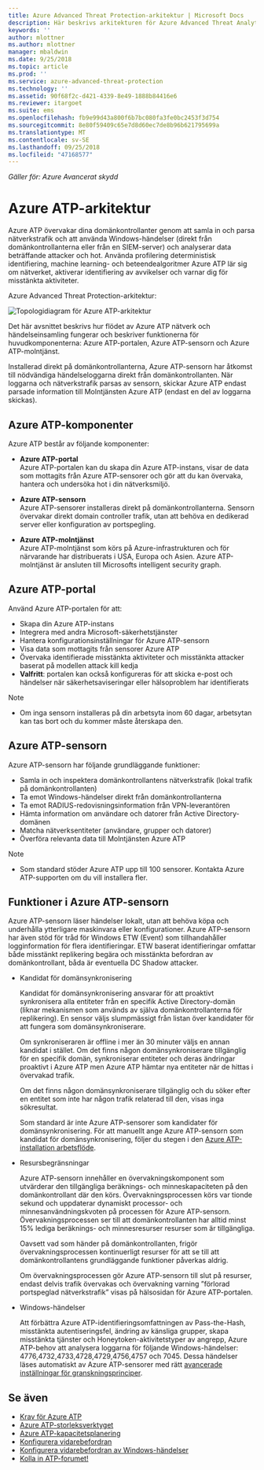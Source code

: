 ```yaml
---
title: Azure Advanced Threat Protection-arkitektur | Microsoft Docs
description: Här beskrivs arkitekturen för Azure Advanced Threat Analytics (ATP)
keywords: ''
author: mlottner
ms.author: mlottner
manager: mbaldwin
ms.date: 9/25/2018
ms.topic: article
ms.prod: ''
ms.service: azure-advanced-threat-protection
ms.technology: ''
ms.assetid: 90f68f2c-d421-4339-8e49-1888b84416e6
ms.reviewer: itargoet
ms.suite: ems
ms.openlocfilehash: fb9e99d43a800f6b7bc080fa3fe0bc2453f3d754
ms.sourcegitcommit: 8e80f59409c65e7d8d60ec7de8b96b621795699a
ms.translationtype: MT
ms.contentlocale: sv-SE
ms.lasthandoff: 09/25/2018
ms.locfileid: "47168577"
---
```

*Gäller för: Azure Avancerat skydd*


# <a name="azure-atp-architecture"></a>Azure ATP-arkitektur

Azure ATP övervakar dina domänkontrollanter genom att samla in och parsa nätverkstrafik och att använda Windows-händelser (direkt från domänkontrollanterna eller från en SIEM-server) och analyserar data beträffande attacker och hot. Använda profilering deterministisk identifiering, machine learning- och beteendealgoritmer Azure ATP lär sig om nätverket, aktiverar identifiering av avvikelser och varnar dig för misstänkta aktiviteter.

Azure Advanced Threat Protection-arkitektur:

![Topologidiagram för Azure ATP-arkitektur](media/atp-architecture-topology.png)

Det här avsnittet beskrivs hur flödet av Azure ATP nätverk och händelseinsamling fungerar och beskriver funktionerna för huvudkomponenterna: Azure ATP-portalen, Azure ATP-sensorn och Azure ATP-molntjänst. 

Installerad direkt på domänkontrollanterna, Azure ATP-sensorn har åtkomst till nödvändiga händelseloggarna direkt från domänkontrollanten. När loggarna och nätverkstrafik parsas av sensorn, skickar Azure ATP endast parsade information till Molntjänsten Azure ATP (endast en del av loggarna skickas). 

## <a name="azure-atp-components"></a>Azure ATP-komponenter
Azure ATP består av följande komponenter:

-   **Azure ATP-portal** <br>
Azure ATP-portalen kan du skapa din Azure ATP-instans, visar de data som mottagits från Azure ATP-sensorer och gör att du kan övervaka, hantera och undersöka hot i din nätverksmiljö.  

-   **Azure ATP-sensorn**<br>
Azure ATP-sensorer installeras direkt på domänkontrollanterna. Sensorn övervakar direkt domain controller trafik, utan att behöva en dedikerad server eller konfiguration av portspegling.

-   **Azure ATP-molntjänst**<br>
Azure ATP-molntjänst som körs på Azure-infrastrukturen och för närvarande har distribuerats i USA, Europa och Asien. Azure ATP-molntjänst är ansluten till Microsofts intelligent security graph. 

## <a name="azure-atp-portal"></a>Azure ATP-portal 
Använd Azure ATP-portalen för att:
- Skapa din Azure ATP-instans
- Integrera med andra Microsoft-säkerhetstjänster 
- Hantera konfigurationsinställningar för Azure ATP-sensorn 
- Visa data som mottagits från sensorer Azure ATP
- Övervaka identifierade misstänkta aktiviteter och misstänkta attacker baserat på modellen attack kill kedja
- **Valfritt**: portalen kan också konfigureras för att skicka e-post och händelser när säkerhetsaviseringar eller hälsoproblem har identifierats

> [!NOTE]
> - Om inga sensorn installeras på din arbetsyta inom 60 dagar, arbetsytan kan tas bort och du kommer måste återskapa den.

## <a name="azure-atp-sensor"></a>Azure ATP-sensorn
Azure ATP-sensorn har följande grundläggande funktioner:
- Samla in och inspektera domänkontrollantens nätverkstrafik (lokal trafik på domänkontrollanten)
- Ta emot Windows-händelser direkt från domänkontrollanterna 
- Ta emot RADIUS-redovisningsinformation från VPN-leverantören
- Hämta information om användare och datorer från Active Directory-domänen
- Matcha nätverksentiteter (användare, grupper och datorer)
- Överföra relevanta data till Molntjänsten Azure ATP
> [!NOTE]
> - Som standard stöder Azure ATP upp till 100 sensorer. Kontakta Azure ATP-supporten om du vill installera fler.
 
## <a name="azure-atp-sensor-features"></a>Funktioner i Azure ATP-sensorn
Azure ATP-sensorn läser händelser lokalt, utan att behöva köpa och underhålla ytterligare maskinvara eller konfigurationer. Azure ATP-sensorn har även stöd för tråd för Windows ETW (Event) som tillhandahåller logginformation för flera identifieringar. ETW baserat identifieringar omfattar både misstänkt replikering begära och misstänkta befordran av domänkontrollant, båda är eventuella DC Shadow attacker.
- Kandidat för domänsynkronisering

    Kandidat för domänsynkronisering ansvarar för att proaktivt synkronisera alla entiteter från en specifik Active Directory-domän (liknar mekanismen som används av själva domänkontrollanterna för replikering). En sensor väljs slumpmässigt från listan över kandidater för att fungera som domänsynkroniserare. 

    Om synkroniseraren är offline i mer än 30 minuter väljs en annan kandidat i stället. Om det finns någon domänsynkroniserare tillgänglig för en specifik domän, synkroniserar entiteter och deras ändringar proaktivt i Azure ATP men Azure ATP hämtar nya entiteter när de hittas i övervakad trafik. 
    
    Om det finns någon domänsynkroniserare tillgänglig och du söker efter en entitet som inte har någon trafik relaterad till den, visas inga sökresultat.

    Som standard är inte Azure ATP-sensorer som kandidater för domänsynkronisering. För att manuellt ange Azure ATP-sensorn som kandidat för domänsynkronisering, följer du stegen i den [Azure ATP-installation arbetsflöde](install-atp-step5.md#step-5-configure-the-azure-atp-sensor-settings).
- Resursbegränsningar

    Azure ATP-sensorn innehåller en övervakningskomponent som utvärderar den tillgängliga beräknings- och minneskapaciteten på den domänkontrollant där den körs. Övervakningsprocessen körs var tionde sekund och uppdaterar dynamiskt processor- och minnesanvändningskvoten på processen för Azure ATP-sensorn. Övervakningsprocessen ser till att domänkontrollanten har alltid minst 15% lediga beräknings- och minnesresurser resurser som är tillgängliga.

    Oavsett vad som händer på domänkontrollanten, frigör övervakningsprocessen kontinuerligt resurser för att se till att domänkontrollantens grundläggande funktioner påverkas aldrig.

    Om övervakningsprocessen gör Azure ATP-sensorn till slut på resurser, endast delvis trafik övervakas och övervakning varning ”förlorad portspeglad nätverkstrafik” visas på hälsosidan för Azure ATP-portalen.

-  Windows-händelser

    Att förbättra Azure ATP-identifieringsomfattningen av Pass-the-Hash, misstänkta autentiseringsfel, ändring av känsliga grupper, skapa misstänkta tjänster och Honeytoken-aktivitetstyper av angrepp, Azure ATP-behov att analysera loggarna för följande Windows-händelser: 4776,4732,4733,4728,4729,4756,4757 och 7045. Dessa händelser läses automatiskt av Azure ATP-sensorer med rätt [avancerade inställningar för granskningsprinciper](atp-advanced-audit-policy.md). 

## <a name="see-also"></a>Se även
- [Krav för Azure ATP](atp-prerequisites.md)
- [Azure ATP-storleksverktyget](http://aka.ms/trisizingtool)
- [Azure ATP-kapacitetsplanering](atp-capacity-planning.md)
- [Konfigurera vidarebefordran](configure-event-forwarding.md)
- [Konfigurera vidarebefordran av Windows-händelser](configure-event-forwarding.md)
- [Kolla in ATP-forumet!](https://aka.ms/azureatpcommunity)
